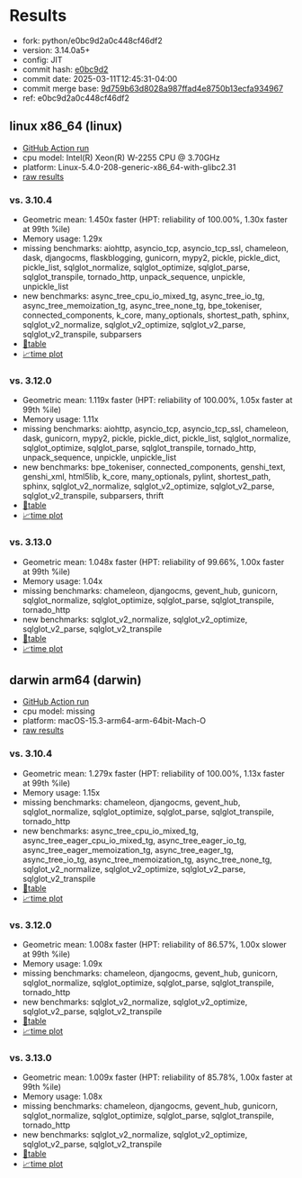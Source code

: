 # Results

- fork: python/e0bc9d2a0c448cf46df2
- version: 3.14.0a5+
- config: JIT
- commit hash: [e0bc9d2](https://github.com/python/cpython/commit/e0bc9d2)
- commit date: 2025-03-11T12:45:31-04:00
- commit merge base: [9d759b63d8028a987ffad4e8750b13ecfa934967](https://github.com/python/cpython/commit/9d759b63d8028a987ffad4e8750b13ecfa934967)
- ref: e0bc9d2a0c448cf46df2

## linux x86_64 (linux)

- [GitHub Action run](https://github.com/faster-cpython/benchmarking/actions/runs/13864750757)
- cpu model: Intel(R) Xeon(R) W-2255 CPU @ 3.70GHz
- platform: Linux-5.4.0-208-generic-x86_64-with-glibc2.31
- [raw results](bm-20250311-linux-x86_64-python-e0bc9d2a0c448cf46df2-3.14.0a5%2B-e0bc9d2.json)

### vs. 3.10.4

- Geometric mean: 1.450x faster (HPT: reliability of 100.00%, 1.30x faster at 99th %ile)
- Memory usage: 1.29x
- missing benchmarks: aiohttp, asyncio_tcp, asyncio_tcp_ssl, chameleon, dask, djangocms, flaskblogging, gunicorn, mypy2, pickle, pickle_dict, pickle_list, sqlglot_normalize, sqlglot_optimize, sqlglot_parse, sqlglot_transpile, tornado_http, unpack_sequence, unpickle, unpickle_list
- new benchmarks: async_tree_cpu_io_mixed_tg, async_tree_io_tg, async_tree_memoization_tg, async_tree_none_tg, bpe_tokeniser, connected_components, k_core, many_optionals, shortest_path, sphinx, sqlglot_v2_normalize, sqlglot_v2_optimize, sqlglot_v2_parse, sqlglot_v2_transpile, subparsers
- [📄table](bm-20250311-linux-x86_64-python-e0bc9d2a0c448cf46df2-3.14.0a5%2B-e0bc9d2-vs-3.10.4.md)
- [📈time plot](bm-20250311-linux-x86_64-python-e0bc9d2a0c448cf46df2-3.14.0a5%2B-e0bc9d2-vs-3.10.4.svg)

### vs. 3.12.0

- Geometric mean: 1.119x faster (HPT: reliability of 100.00%, 1.05x faster at 99th %ile)
- Memory usage: 1.11x
- missing benchmarks: aiohttp, asyncio_tcp, asyncio_tcp_ssl, chameleon, dask, gunicorn, mypy2, pickle, pickle_dict, pickle_list, sqlglot_normalize, sqlglot_optimize, sqlglot_parse, sqlglot_transpile, tornado_http, unpack_sequence, unpickle, unpickle_list
- new benchmarks: bpe_tokeniser, connected_components, genshi_text, genshi_xml, html5lib, k_core, many_optionals, pylint, shortest_path, sphinx, sqlglot_v2_normalize, sqlglot_v2_optimize, sqlglot_v2_parse, sqlglot_v2_transpile, subparsers, thrift
- [📄table](bm-20250311-linux-x86_64-python-e0bc9d2a0c448cf46df2-3.14.0a5%2B-e0bc9d2-vs-3.12.0.md)
- [📈time plot](bm-20250311-linux-x86_64-python-e0bc9d2a0c448cf46df2-3.14.0a5%2B-e0bc9d2-vs-3.12.0.svg)

### vs. 3.13.0

- Geometric mean: 1.048x faster (HPT: reliability of 99.66%, 1.00x faster at 99th %ile)
- Memory usage: 1.04x
- missing benchmarks: chameleon, djangocms, gevent_hub, gunicorn, sqlglot_normalize, sqlglot_optimize, sqlglot_parse, sqlglot_transpile, tornado_http
- new benchmarks: sqlglot_v2_normalize, sqlglot_v2_optimize, sqlglot_v2_parse, sqlglot_v2_transpile
- [📄table](bm-20250311-linux-x86_64-python-e0bc9d2a0c448cf46df2-3.14.0a5%2B-e0bc9d2-vs-3.13.0.md)
- [📈time plot](bm-20250311-linux-x86_64-python-e0bc9d2a0c448cf46df2-3.14.0a5%2B-e0bc9d2-vs-3.13.0.svg)

## darwin arm64 (darwin)

- [GitHub Action run](https://github.com/faster-cpython/benchmarking/actions/runs/13842614400)
- cpu model: missing
- platform: macOS-15.3-arm64-arm-64bit-Mach-O
- [raw results](bm-20250311-darwin-arm64-python-e0bc9d2a0c448cf46df2-3.14.0a5%2B-e0bc9d2.json)

### vs. 3.10.4

- Geometric mean: 1.279x faster (HPT: reliability of 100.00%, 1.13x faster at 99th %ile)
- Memory usage: 1.15x
- missing benchmarks: chameleon, djangocms, gevent_hub, sqlglot_normalize, sqlglot_optimize, sqlglot_parse, sqlglot_transpile, tornado_http
- new benchmarks: async_tree_cpu_io_mixed_tg, async_tree_eager_cpu_io_mixed_tg, async_tree_eager_io_tg, async_tree_eager_memoization_tg, async_tree_eager_tg, async_tree_io_tg, async_tree_memoization_tg, async_tree_none_tg, sqlglot_v2_normalize, sqlglot_v2_optimize, sqlglot_v2_parse, sqlglot_v2_transpile
- [📄table](bm-20250311-darwin-arm64-python-e0bc9d2a0c448cf46df2-3.14.0a5%2B-e0bc9d2-vs-3.10.4.md)
- [📈time plot](bm-20250311-darwin-arm64-python-e0bc9d2a0c448cf46df2-3.14.0a5%2B-e0bc9d2-vs-3.10.4.svg)

### vs. 3.12.0

- Geometric mean: 1.008x faster (HPT: reliability of 86.57%, 1.00x slower at 99th %ile)
- Memory usage: 1.09x
- missing benchmarks: chameleon, djangocms, gevent_hub, gunicorn, sqlglot_normalize, sqlglot_optimize, sqlglot_parse, sqlglot_transpile, tornado_http
- new benchmarks: sqlglot_v2_normalize, sqlglot_v2_optimize, sqlglot_v2_parse, sqlglot_v2_transpile
- [📄table](bm-20250311-darwin-arm64-python-e0bc9d2a0c448cf46df2-3.14.0a5%2B-e0bc9d2-vs-3.12.0.md)
- [📈time plot](bm-20250311-darwin-arm64-python-e0bc9d2a0c448cf46df2-3.14.0a5%2B-e0bc9d2-vs-3.12.0.svg)

### vs. 3.13.0

- Geometric mean: 1.009x faster (HPT: reliability of 85.78%, 1.00x faster at 99th %ile)
- Memory usage: 1.08x
- missing benchmarks: chameleon, djangocms, gevent_hub, gunicorn, sqlglot_normalize, sqlglot_optimize, sqlglot_parse, sqlglot_transpile, tornado_http
- new benchmarks: sqlglot_v2_normalize, sqlglot_v2_optimize, sqlglot_v2_parse, sqlglot_v2_transpile
- [📄table](bm-20250311-darwin-arm64-python-e0bc9d2a0c448cf46df2-3.14.0a5%2B-e0bc9d2-vs-3.13.0.md)
- [📈time plot](bm-20250311-darwin-arm64-python-e0bc9d2a0c448cf46df2-3.14.0a5%2B-e0bc9d2-vs-3.13.0.svg)


